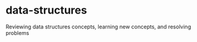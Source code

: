 # data-structures
Reviewing data structures concepts, learning new concepts, and resolving problems
